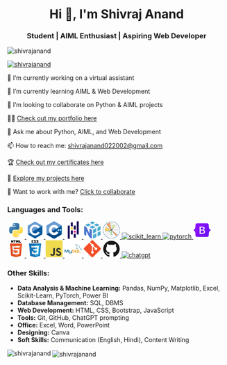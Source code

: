 <h1 align="center">Hi 👋, I'm Shivraj Anand</h1> <h3 align="center">Student | AIML Enthusiast | Aspiring Web Developer</h3> <p align="left"> <img src="https://komarev.com/ghpvc/?username=shivrajanand&label=Profile%20views&color=0e75b6&style=flat" alt="shivrajanand" /> </p> <p align="left"> <a href="https://github.com/ryo-ma/github-profile-trophy"><img src="https://github-profile-trophy.vercel.app/?username=shivrajanand" alt="shivrajanand" /></a> </p>
🔭 I’m currently working on a virtual assistant

🌱 I’m currently learning AIML & Web Development

👯 I’m looking to collaborate on Python & AIML projects

👨‍💻 <a href = "https://shivrajanand.github.io">Check out my portfolio here</a>

💬 Ask me about Python, AIML, and Web Development

📫 How to reach me: shivrajanand022002@gmail.com

🏆 <a href = "https://shivrajanand.github.io/certificates.html">Check out my certificates here</a>

🚀 <a href = "https://shivrajanand.github.io/projects.html">Explore my projects here</a>

🤝 Want to work with me? <a href = "https://shivrajanand.github.io/work_with_me.html">Click to collaborate</a>

<h3 align="left">Languages and Tools:</h3> <p align="left"> <a href="https://www.python.org" target="_blank" rel="noreferrer"> <img src="https://raw.githubusercontent.com/devicons/devicon/master/icons/python/python-original.svg" alt="python" width="40" height="40"/> </a> <a href="https://www.cprogramming.com/" target="_blank" rel="noreferrer"> <img src="https://raw.githubusercontent.com/devicons/devicon/master/icons/c/c-original.svg" alt="c" width="40" height="40"/> </a> <a href="https://www.w3schools.com/cpp/" target="_blank" rel="noreferrer"> <img src="https://raw.githubusercontent.com/devicons/devicon/master/icons/cplusplus/cplusplus-original.svg" alt="cplusplus" width="40" height="40"/> </a> <a href="https://pandas.pydata.org/" target="_blank" rel="noreferrer"> <img src="https://raw.githubusercontent.com/devicons/devicon/2ae2a900d2f041da66e950e4d48052658d850630/icons/pandas/pandas-original.svg" alt="pandas" width="40" height="40"/> </a> <a href="https://numpy.org/" target="_blank" rel="noreferrer"> <img src="https://raw.githubusercontent.com/devicons/devicon/master/icons/numpy/numpy-original.svg" alt="numpy" width="40" height="40"/> </a> <a href="https://matplotlib.org/" target="_blank" rel="noreferrer"> <img src="https://raw.githubusercontent.com/devicons/devicon/master/icons/matplotlib/matplotlib-original.svg" alt="matplotlib" width="40" height="40"/> </a> <a href="https://scikit-learn.org/" target="_blank" rel="noreferrer"> <img src="https://upload.wikimedia.org/wikipedia/commons/0/05/Scikit_learn_logo_small.svg" alt="scikit_learn" width="40" height="40"/> </a> <a href="https://pytorch.org/" target="_blank" rel="noreferrer"> <img src="https://www.vectorlogo.zone/logos/pytorch/pytorch-icon.svg" alt="pytorch" width="40" height="40"/> </a> <a href="https://getbootstrap.com/" target="_blank" rel="noreferrer"> <img src="https://raw.githubusercontent.com/devicons/devicon/master/icons/bootstrap/bootstrap-original.svg" alt="bootstrap" width="40" height="40"/> </a> <a href="https://www.w3.org/html/" target="_blank" rel="noreferrer"> <img src="https://raw.githubusercontent.com/devicons/devicon/master/icons/html5/html5-original-wordmark.svg" alt="html5" width="40" height="40"/> </a> <a href="https://www.w3schools.com/css/" target="_blank" rel="noreferrer"> <img src="https://raw.githubusercontent.com/devicons/devicon/master/icons/css3/css3-original-wordmark.svg" alt="css3" width="40" height="40"/> </a> <a href="https://www.javascript.com/" target="_blank" rel="noreferrer"> <img src="https://raw.githubusercontent.com/devicons/devicon/master/icons/javascript/javascript-original.svg" alt="javascript" width="40" height="40"/> </a> <a href="https://www.mysql.com/" target="_blank" rel="noreferrer"> <img src="https://raw.githubusercontent.com/devicons/devicon/master/icons/mysql/mysql-original-wordmark.svg" alt="mysql" width="40" height="40"/> </a> <a href="https://git-scm.com/" target="_blank" rel="noreferrer"> <img src="https://raw.githubusercontent.com/devicons/devicon/master/icons/git/git-original.svg" alt="git" width="40" height="40"/> </a> <a href="https://github.com/" target="_blank" rel="noreferrer"> <img src="https://raw.githubusercontent.com/devicons/devicon/master/icons/github/github-original.svg" alt="github" width="40" height="40"/> </a> <a href="https://chat.openai.com/" target="_blank" rel="noreferrer"> <img src="https://upload.wikimedia.org/wikipedia/commons/6/63/OpenAI_Logo.svg" alt="chatgpt" width="40" height="40"/> </a> </p> <h3 align="left">Other Skills:</h3> <ul> <li><strong>Data Analysis & Machine Learning:</strong> Pandas, NumPy, Matplotlib, Excel, Scikit-Learn, PyTorch, Power BI</li> <li><strong>Database Management:</strong> SQL, DBMS</li> <li><strong>Web Development:</strong> HTML, CSS, Bootstrap, JavaScript</li> <li><strong>Tools:</strong> Git, GitHub, ChatGPT prompting</li> <li><strong>Office:</strong> Excel, Word, PowerPoint</li> <li><strong>Designing:</strong> Canva</li> <li><strong>Soft Skills:</strong> Communication (English, Hindi), Content Writing</li> </ul> <p><img align="left" src="https://github-readme-stats.vercel.app/api/top-langs?username=shivrajanand&show_icons=true&locale=en&layout=compact" alt="shivrajanand" /></p> <p>&nbsp;<img align="center" src="https://github-readme-stats.vercel.app/api?username=shivrajanand&show_icons=true&locale=en" alt="shivrajanand" /></p>
